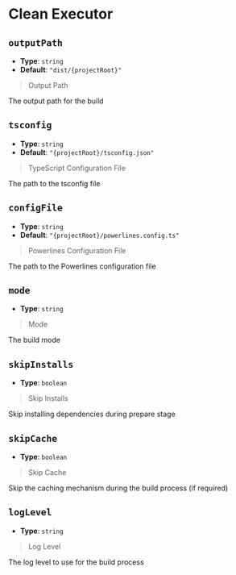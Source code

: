 
<!-- Generated by @storm-software/untyped -->
<!-- Do not edit this file directly -->

# Clean Executor

## `outputPath`
- **Type**: `string`
- **Default**: `"dist/{projectRoot}"`

> Output Path


The output path for the build


## `tsconfig`
- **Type**: `string`
- **Default**: `"{projectRoot}/tsconfig.json"`

> TypeScript Configuration File


The path to the tsconfig file


## `configFile`
- **Type**: `string`
- **Default**: `"{projectRoot}/powerlines.config.ts"`

> Powerlines Configuration File


The path to the Powerlines configuration file


## `mode`
- **Type**: `string`

> Mode


The build mode


## `skipInstalls`
- **Type**: `boolean`

> Skip Installs


Skip installing dependencies during prepare stage


## `skipCache`
- **Type**: `boolean`

> Skip Cache


Skip the caching mechanism during the build process (if required)


## `logLevel`
- **Type**: `string`

> Log Level


The log level to use for the build process


